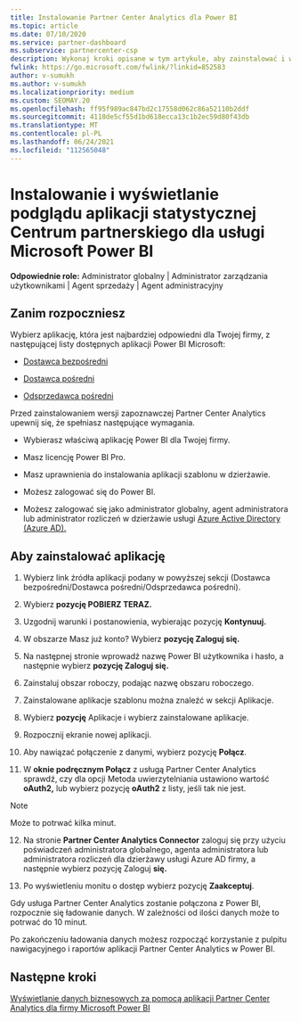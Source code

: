 ```yaml
---
title: Instalowanie Partner Center Analytics dla Power BI
ms.topic: article
ms.date: 07/10/2020
ms.service: partner-dashboard
ms.subservice: partnercenter-csp
description: Wykonaj kroki opisane w tym artykule, aby zainstalować i wyświetlić podgląd aplikacja statystyczna Centrum partnerskiego dla usługi Power BI (dla bezpośrednich partnerów w programie CSP).
fwlink: https://go.microsoft.com/fwlink/?linkid=852583
author: v-sumukh
ms.author: v-sumukh
ms.localizationpriority: medium
ms.custom: SEOMAY.20
ms.openlocfilehash: ff95f989ac847bd2c17558d062c86a52110b2ddf
ms.sourcegitcommit: 4118de5cf55d1bd618ecca13c1b2ec59d80f43db
ms.translationtype: MT
ms.contentlocale: pl-PL
ms.lasthandoff: 06/24/2021
ms.locfileid: "112565048"
---
```

# <a name="install-and-preview-the-partner-center-analytics-app-for-microsoft-power-bi"></a>Instalowanie i wyświetlanie podglądu aplikacji statystycznej Centrum partnerskiego dla usługi Microsoft Power BI


**Odpowiednie role:** Administrator globalny | Administrator zarządzania użytkownikami | Agent sprzedaży | Agent administracyjny

## <a name="before-you-begin"></a>Zanim rozpoczniesz

Wybierz aplikację, która jest najbardziej odpowiedni dla Twojej firmy, z następującej listy dostępnych aplikacji Power BI Microsoft:

- [Dostawca bezpośredni](https://appsource.microsoft.com/product/power-bi/partnercenteranalytics.direct_provider_partner_analytics)

- [Dostawca pośredni](https://appsource.microsoft.com/product/power-bi/partnercenteranalytics.indirect_provider_partner_analytics)

- [Odsprzedawca pośredni](https://appsource.microsoft.com/product/power-bi/partnercenteranalytics.indirect_reseller_partner_analytics)

Przed zainstalowaniem wersji zapoznawczej Partner Center Analytics upewnij się, że spełniasz następujące wymagania.

- Wybierasz właściwą aplikację Power BI dla Twojej firmy.

- Masz licencję Power BI Pro.

- Masz uprawnienia do instalowania aplikacji szablonu w dzierżawie.

- Możesz zalogować się do Power BI.

- Możesz zalogować się jako administrator globalny, agent administratora lub administrator rozliczeń w dzierżawie usługi [Azure Active Directory (Azure AD).](azure-active-directory-tenants-and-partner-center.md)

## <a name="to-install-the-app"></a>Aby zainstalować aplikację

1. Wybierz link źródła aplikacji podany w powyższej sekcji (Dostawca bezpośredni/Dostawca pośredni/Odsprzedawca pośredni).

2. Wybierz **pozycję POBIERZ TERAZ.** 

3. Uzgodnij warunki i postanowienia, wybierając pozycję **Kontynuuj.**

4. W obszarze Masz już konto? Wybierz **pozycję Zaloguj się.**

5. Na następnej stronie wprowadź nazwę Power BI użytkownika i hasło, a następnie wybierz **pozycję Zaloguj się.**

6. Zainstaluj obszar roboczy, podając nazwę obszaru roboczego.

7. Zainstalowane aplikacje szablonu można znaleźć w sekcji Aplikacje.

8. Wybierz **pozycję** Aplikacje i wybierz zainstalowane aplikacje.

9. Rozpocznij ekranie nowej aplikacji.

10. Aby nawiązać połączenie z danymi, wybierz pozycję **Połącz**.

11. W **oknie podręcznym Połącz** z usługą Partner Center  Analytics sprawdź, czy dla opcji Metoda uwierzytelniania ustawiono wartość **oAuth2,** lub wybierz pozycję **oAuth2** z listy, jeśli tak nie jest. 

> [!NOTE]  
>  Może to potrwać kilka minut.

12. Na stronie **Partner Center Analytics Connector** zaloguj się przy użyciu poświadczeń administratora globalnego, agenta administratora lub administratora rozliczeń dla dzierżawy usługi Azure AD firmy, a następnie wybierz pozycję Zaloguj **się.**
 
13. Po wyświetleniu monitu o dostęp wybierz pozycję **Zaakceptuj**. 

Gdy usługa Partner Center Analytics zostanie połączona z Power BI, rozpocznie się ładowanie danych. W zależności od ilości danych może to potrwać do 10 minut. 

Po zakończeniu ładowania danych możesz rozpocząć korzystanie z pulpitu nawigacyjnego i raportów aplikacji Partner Center Analytics w Power BI.

## <a name="next-steps"></a>Następne kroki

[Wyświetlanie danych biznesowych za pomocą aplikacji Partner Center Analytics dla firmy Microsoft Power BI](power-bi-app-for-direct-partners-use.md)
